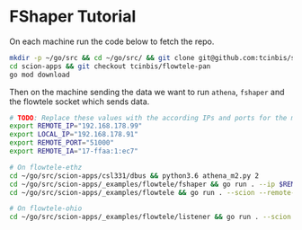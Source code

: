 # FShaper Tutorial

On each machine  run the code below to fetch the repo.
```bash
mkdir -p ~/go/src && cd ~/go/src/ && git clone git@github.com:tcinbis/scio-apps.git
cd scion-apps && git checkout tcinbis/flowtele-pan
go mod download
```

Then on the machine sending the data we want to run `athena`, `fshaper` and the flowtele socket which sends data.

```bash
# TODO: Replace these values with the according IPs and ports for the machines you are using.
export REMOTE_IP="192.168.178.99"
export LOCAL_IP="192.168.178.91"
export REMOTE_PORT="51000"
export REMOTE_IA="17-ffaa:1:ec7"

# On flowtele-ethz
cd ~/go/src/scion-apps/csl331/dbus && python3.6 athena_m2.py 2
cd ~/go/src/scion-apps/_examples/flowtele/fshaper && go run . --ip $REMOTE_IP --port $REMOTE_PORT
cd ~/go/src/scion-apps/_examples/flowtele && go run . --scion --remote-ia $REMOTE_IA --ip $REMOTE_IP --quic-sender-only --num 3 --local-ip $LOCAL_IP --paths-file paths.txt --paths-index 0

# On flowtele-ohio
cd ~/go/src/scion-apps/_examples/flowtele/listener && go run . --scion --ip $REMOTE_IP --port $REMOTE_PORT --key $(pwd)/../tls.key --pem $(pwd)/../tls.pem --num 10
```
